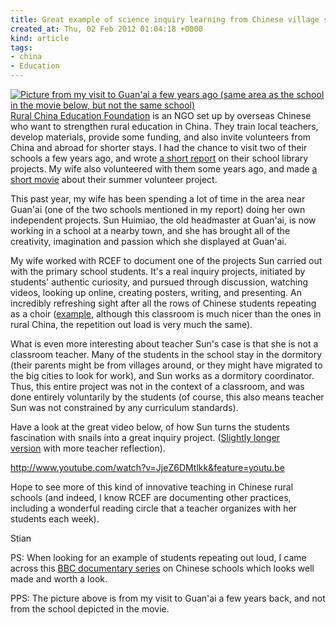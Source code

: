 ```yaml
---
title: Great example of science inquiry learning from Chinese village school
created_at: Thu, 02 Feb 2012 01:04:18 +0000
kind: article
tags:
- china
- Education
---
```


[![](http://reganmian.net/blog/wp-content/uploads/2012/02/P5190057.jpg "Picture from my visit to Guan'ai a few years ago (same area as the school in the movie below, but not the same school)")Rural
China Education Foundation](http://www.ruralchina.org) is an NGO set up
by overseas Chinese who want to strengthen rural education in China.
They train local teachers, develop materials, provide some funding, and
also invite volunteers from China and abroad for shorter stays. I had
the chance to visit two of their schools a few years ago, and wrote [a
short
report](http://eprints.rclis.org/bitstream/10760/11695/1/Report_RCEF_libraries_2008.pdf)
on their school library projects. My wife also volunteered with them
some years ago, and made [a short
movie](http://www.youtube.com/watch?v=lV93Hx-CLlU) about their summer
volunteer project.

This past year, my wife has been spending a lot of time in the area near
Guan'ai (one of the two schools mentioned in my report) doing her own
independent projects. Sun Huimiao, the old headmaster at Guan'ai, is now
working in a school at a nearby town, and she has brought all of the
creativity, imagination and passion which she displayed at Guan'ai.

My wife worked with RCEF to document one of the projects Sun carried out
with the primary school students. It's a real inquiry projects,
initiated by students' authentic curiosity, and pursued through
discussion, watching videos, looking up online, creating posters,
writing, and presenting. An incredibly refreshing sight after all the
rows of Chinese students repeating as a choir
([example](http://www.youtube.com/watch?v=8BwIP89aMjA&feature=related),
although this classroom is much nicer than the ones in rural China, the
repetition out load is very much the same).

What is even more interesting about teacher Sun's case is that she is
not a classroom teacher. Many of the students in the school stay in the
dormitory (their parents might be from villages around, or they might
have migrated to the big cities to look for work), and Sun works as a
dormitory coordinator. Thus, this entire project was not in the context
of a classroom, and was done entirely voluntarily by the students (of
course, this also means teacher Sun was not constrained by any
curriculum standards).

Have a look at the great video below, of how Sun turns the students
fascination with snails into a great inquiry project. ([Slightly longer
version](http://www.youtube.com/user/RuralChina?blend=1&ob=0#p/u/0/xE0RGw_pNbQ) with
more teacher reflection).

http://www.youtube.com/watch?v=JjeZ6DMtlkk&feature=youtu.be

Hope to see more of this kind of innovative teaching in Chinese rural
schools (and indeed, I know RCEF are documenting other practices,
including a wonderful reading circle that a teacher organizes with her
students each week).

Stian

PS: When looking for an example of students repeating out loud, I came
across this [BBC documentary
series](http://www.youtube.com/watch?v=yHXBgc7JRZg) on Chinese schools
which looks well made and worth a look.

PPS: The picture above is from my visit to Guan'ai a few years back, and
not from the school depicted in the movie.
